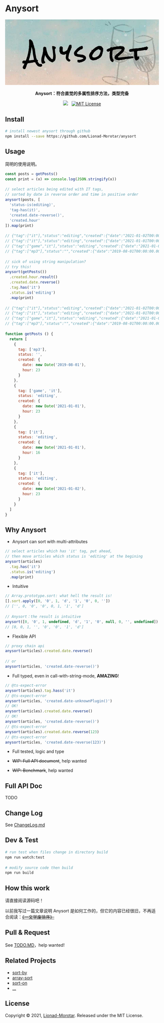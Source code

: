 # Anysort

<p align="center">
  <img src="./statics/LOGO.jpg" />
</p>

<p align="center">
  <strong>Anysort：符合直觉的多属性排序方法，类型完备</strong>
</p>

<p align="center">
  <img src="https://img.shields.io/badge/Coverage-86%25-83A603.svg?prefix=$coverage$">
  <span>&nbsp;</span>
  <a href="https://github.com/Lionad-Morotar/anysort/blob/main/LICENSE">
    <img alt="MIT License" src="https://img.shields.io/github/license/Lionad-Morotar/anysort" />
  </a>
</p>

<p></p>

## Install

```sh
# install newest anysort through github
npm install --save https://github.com/Lionad-Morotar/anysort
```

## Usage

简明的使用说明。

```js
const posts = getPosts()
const print = (x) => console.log(JSON.stringify(x))

// select articles being edited with IT tags,
// sorted by date in reverse order and time in positive order
anysort(posts, [
  'status-is(editing)',
  'tag-has(it)',
  'created.date-reverse()',
  'created.hour'
]).map(print)

// {"tag":["it"],"status":"editing","created":{"date":"2021-01-02T00:00:00.000Z","hour":23}}
// {"tag":["it"],"status":"editing","created":{"date":"2021-01-01T00:00:00.000Z","hour":16}}
// {"tag":["game","it"],"status":"editing","created":{"date":"2021-01-01T00:00:00.000Z","hour":23}}
// {"tag":["mp3"],"status":"","created":{"date":"2019-08-01T00:00:00.000Z","hour":23}}

// sick of using string manipulation?
// try this!
anysort(getPosts())
  .created.hour.result()
  .created.date.reverse()
  .tag.has('it')
  .status.is('editing')
  .map(print)

// {"tag":["it"],"status":"editing","created":{"date":"2021-01-02T00:00:00.000Z","hour":23}}
// {"tag":["it"],"status":"editing","created":{"date":"2021-01-01T00:00:00.000Z","hour":16}}
// {"tag":["game","it"],"status":"editing","created":{"date":"2021-01-01T00:00:00.000Z","hour":23}}
// {"tag":["mp3"],"status":"","created":{"date":"2019-08-01T00:00:00.000Z","hour":23}}

function getPosts () {
  return [
    {
      tag: ['mp3'],
      status: '',
      created: {
        date: new Date('2019-08-01'),
        hour: 23
      }
    },
    {
      tag: ['game', 'it'],
      status: 'editing',
      created: {
        date: new Date('2021-01-01'),
        hour: 23
      }
    },
    {
      tag: ['it'],
      status: 'editing',
      created: {
        date: new Date('2021-01-01'),
        hour: 16
      }
    },
    {
      tag: ['it'],
      status: 'editing',
      created: {
        date: new Date('2021-01-02'),
        hour: 23
      }
    }
  ]
}
```

## Why Anysort

* Anysort can sort with multi-attributes

```js
// select articles which has 'it' tag, put ahead,
// then move articles which status is 'editing' at the begining
anysort(articles)
  .tag.has('it')
  .status.is('editing')
  .map(print)
```

* Intuitive

```js
// Array.prototype.sort: what hell the result is!
[].sort.apply([0, '0', 1, 'd', '1', '0', 0, ''])
// ['', 0, '0', '0', 0, 1, '1', 'd']

// Anysort：the result is intuitive
anysort([0, '0', 1, undefined, 'd', '1', '0', null, 0, '', undefined])
// [0, 0, 1, '', '0', '0', '1', 'd']
```

* Flexible API

```js
// proxy chain api
anysort(articles).created.date.reverse()

// or
anysort(articles, 'created.date-reverse()')
```

* Full typed, even in call-with-string-mode, **AMAZING**!

```js
// @ts-expect-error
anysort(articles).tag.hass('it')
// @ts-expect-error
anysort(articles, 'created.date-unknownPlugin()')
// OK!
anysort(articles).created.date.reverse()
// OK!
anysort(articles, 'created.date-reverse()')
// @ts-expect-error
anysort(articles).created.date.reverse(123)
// @ts-expect-error
anysort(articles, 'created.date-reverse(123)')
```

* Full tested, logic and type

* <del>WIP: Full API document</del>, help wanted

* <del>WIP: Benchmark</del>, help wanted

## Full API Doc

TODO

## Change Log

See [ChangeLog.md](./CHANGELOG.md)

## Dev & Test

```sh
# run test when files change in directory build
npm run watch:test

# modify source code then build
npm run build
```

## How this work

请直接阅读源码吧！

以前我写过一篇文章说明 Anysort 是如何工作的，但它的内容已经很旧，不再适合阅读：<del>[《一文学废排序》](https://juejin.cn/post/6916229848126111751)</del>

## Pull & Request

See [TODO.MD](./TODO.md)，help wanted!

## Related Projects

* [sort-by](https://github.com/kvnneff/sort-by)
* [array-sort](https://github.com/jonschlinkert/array-sort)
* [sort-on](https://github.com/sindresorhus/sort-on)
* [...](https://github.com/search?q=property+sort&type=Repositories)

## License

Copyright © 2021, [Lionad-Morotar](https://github.com/Lionad-Morotar).
Released under the MIT License.